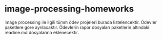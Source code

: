 image-processing-homeworks
=========================
image processing ile ilgili  tümm ödev projeleri burada listelencektir.
Ödevler paketlere göre ayrılacaktır.
Ödevlerin rapor dosyaları paketlerin altındaki readme.md dosyalarına eklenecektir.
